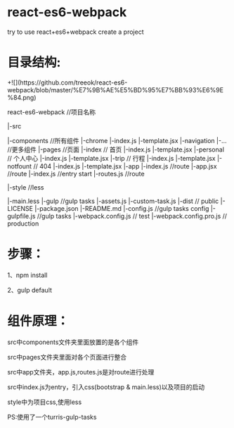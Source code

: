 <h1>react-es6-webpack</h1>
<p>try to use react+es6+webpack create a project</p>


<h1>目录结构:</h1>
+![](https://github.com/treeok/react-es6-webpack/blob/master/%E7%9B%AE%E5%BD%95%E7%BB%93%E6%9E%84.png)

<p>react-es6-webpack  //项目名称</p>
<p>|-src</p>
      |-components  //所有组件
          |-chrome
              |-index.js
              |-template.jsx
          |-navigation
          |-...  //更多组件
      |-pages  //页面
          |-index  // 首页
               |-index.js
               |-template.jsx
          |-personal  // 个人中心
               |-index.js
               |-template.jsx
          |-trip  // 行程
               |-index.js
               |-template.jsx
          |-notfount  // 404
               |-index.js
               |-template.jsx
      |-app
          |-index.js  //route
      |-app.jsx   //route
      |-index.js  //entry start
      |-routes.js  //route
<p>|-style  //less</p>
      |-main.less
  |-gulp  //gulp tasks
      |-assets.js
      |-custom-task.js
  |-dist  // public
  |-LICENSE
  |-package.json
  |-README.md
  |-config.js  //gulp tasks config
  |-gulpfile.js //gulp tasks
  |-webpack.config.js  // test
  |-webpack.config.pro.js  // production


<h1>步骤：</h1>
  <p>1、npm install </p>
  <p>2、gulp default</p>


<h1>组件原理：</h1>
  <p>src中components文件夹里面放置的是各个组件 </p>
  <p>src中pages文件夹里面对各个页面进行整合</p>
  <p>src中app文件夹，app.js,routes.js是对route进行处理</p>
  <p>src中index.js为entry，引入css(bootstrap & main.less)以及项目的启动</p>
  <p>style中为项目css,使用less</p>


PS:使用了一个turris-gulp-tasks


